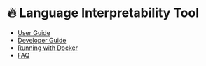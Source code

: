 # 🔥 Language Interpretability Tool

<!--* freshness: { owner: 'lit-dev' reviewed: '2020-08-04' } *-->

<!-- [TOC] placeholder - DO NOT REMOVE -->

*   [User Guide](user_guide.md)
*   [Developer Guide](development.md)
*   [Running with Docker](docker.md)
*   [FAQ](faq.md)
